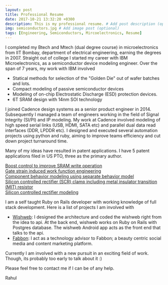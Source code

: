 ```yaml
---
layout: post
title: Professional Resume
date: 2017-10-21 13:32:20 +0300
description: This is my professional resume. # Add post description (optional)
img: semiconductors.jpg # Add image post (optional)
tags: [Engineering, Semiconductors, Mircoelectronics, Resume]
---
```

<span class="firstcharacter">I</span> completed my Btech and Mtech (dual degree course) in microelectronics from IIT Bombay, department of electrical engineering, earning the degrees in 2007. Straight out of college I started my career with IBM Microelectronics, as a semiconductor device modeling engineer. Over the span of 7 years, my work with IBM involved

* Statical methods for selection of the "Golden Die" out of wafer batches and lots. 
* Compact modeling of passive semiconductor devices
* Modeling of on-chip Electrostatic Discharge (ESD) protection devices.
* 6T SRAM design with 14nm SOI technology

I joined Cadence design systems as a senior product engineer in 2014. Subsequently I managed a team of engineers working in the field of Signal Integrity (SI/PI) and IP modeling. My work at Cadence involved modeling of high speed serial links (USB, HDMI, SATA etc) and parallel dual data read interfaces (DDR, LPDDR etc). I designed and executed several automation projects using python and ruby, aiming to improve teams efficiency and cut down project turnaround time. 

Many of my ideas have resulted in patent applications. I have 5 patent applications filed in US PTO, three as the primary author. 

[Boost control to improve SRAM write operation](https://patents.justia.com/patent/9548104) <br />
[Gate strain induced work function engineering](https://patents.justia.com/patent/9105498) <br />
[Component behavior modeling using separate behavior model](https://patents.justia.com/patent/8954306) <br />
[Silicon controlled rectifier (SCR) clamp including metal insulator transition (MIT) resistor ](https://patents.justia.com/patent/8929039) <br />
[Silicon controlled rectifier modeling](https://patents.justia.com/patent/8489378) <br />

I am a self taught Ruby on Rails developer with working knowledge of full stack development. Here is a list of projects I am involved with
* [Wishweb](https://www.worldwishweb.com/): I designed the architecture and coded the wishweb right from the idea to api. At the back end, wishweb works on Ruby on Rails with Postgres database. The wishweb Android app acts as the front end that talks to the api. 
* [Fabbon](http://fabbon.com/): I act as a technology advisor to Fabbon; a beauty centric social media and content marketing platform. 

Currently I am involved with a new pursuit in an exciting field of work. Though, its probably too early to talk about it :)   

Please feel free to contact me if I can be of any help.  

Rahul